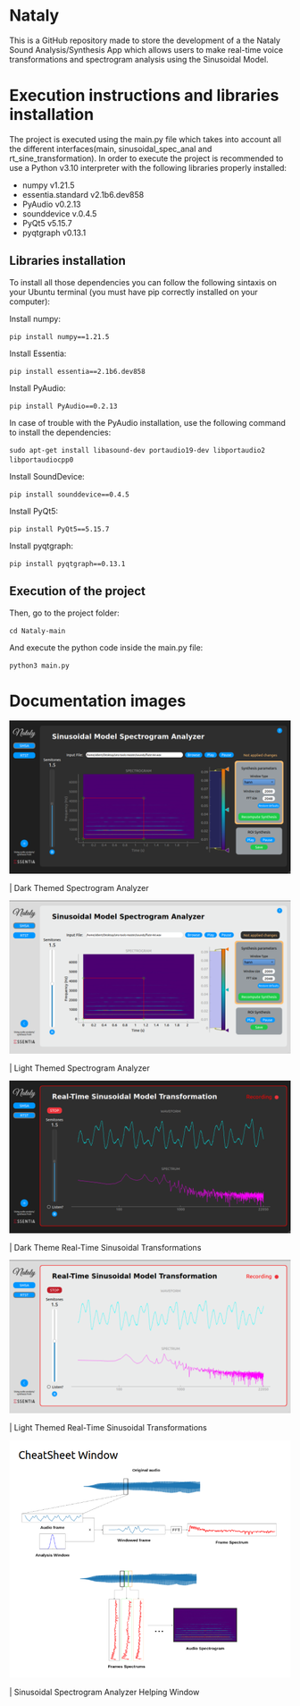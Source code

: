# Nataly
This is a GitHub repository made to store the development of a the Nataly Sound Analysis/Synthesis App which allows users to make real-time voice transformations and spectrogram analysis using the Sinusoidal Model.


# Execution instructions and libraries installation

The project is executed using the main.py file which takes into account all the different interfaces(main, sinusoidal_spec_anal and rt_sine_transformation).
In order to execute the project is recommended to use a Python v3.10 interpreter with the following libraries properly installed:

- numpy v1.21.5
- essentia.standard v2.1b6.dev858
- PyAudio v0.2.13
- sounddevice v.0.4.5
- PyQt5 v5.15.7
- pyqtgraph v0.13.1


## Libraries installation

To install all those dependencies you can follow the following sintaxis on your Ubuntu terminal (you must have pip correctly installed on your computer):

Install numpy:

`pip install numpy==1.21.5`

Install Essentia:

`pip install essentia==2.1b6.dev858`

Install PyAudio:

`pip install PyAudio==0.2.13`

In case of trouble with the PyAudio installation, use the following command to install the dependencies:

`sudo apt-get install libasound-dev portaudio19-dev libportaudio2 libportaudiocpp0`

Install SoundDevice:

`pip install sounddevice==0.4.5`

Install PyQt5:

`pip install PyQt5==5.15.7`

Install pyqtgraph:

`pip install pyqtgraph==0.13.1`


## Execution of the project

Then, go to the project folder:

`cd Nataly-main`

And execute the python code inside the main.py file:

`python3 main.py`


# Documentation images

![](documentation_images/ubuntu_dark_spec_analyzer.png)

| Dark Themed Spectrogram Analyzer

![](documentation_images/ubuntu_light_spec_analyzer.png)

| Light Themed Spectrogram Analyzer

![](documentation_images/ubuntu_dark_rt_sine_trans.png)

| Dark Theme Real-Time Sinusoidal Transformations

![](documentation_images/ubuntu_light_rt_sine_trans.png)

| Light Themed Real-Time Sinusoidal Transformations

![](documentation_images/ubuntu_spec_analyzer_help_window.png)

| Sinusoidal Spectrogram Analyzer Helping Window


